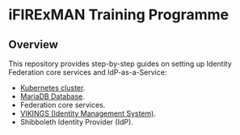 # iFIRExMAN Training Programme

## Overview
This repository provides step-by-step guides on setting up Identity Federation core services and IdP-as-a-Service:
- [Kubernetes cluster](guides/rke.md).
- [MariaDB Database](guides/mariadb.md).
- Federation core services.
- [VIKINGS (Identity Management System)](guides/vikings.md).
- Shibboleth Identity Provider (IdP).